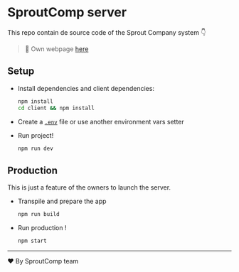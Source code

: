 # SproutComp server

This repo contain de source code of the Sprout Company system 👇

> 🎯 Own webpage [here](https://www.sproutcomp.pro)

## Setup

- Install dependencies and client dependencies:

  ```bash
  npm install 
  cd client && npm install
  ```
  
- Create a [`.env`](./.env.example) file or use another environment vars setter
    
- Run project!

  ```bash
  npm run dev
  ```

## Production 

This is just a feature of the owners to launch the server.

- Transpile and prepare the app
  ```bash
  npm run build
  ```

- Run production !
  ```bash
  npm start
  ```

---
❤️ By SproutComp team